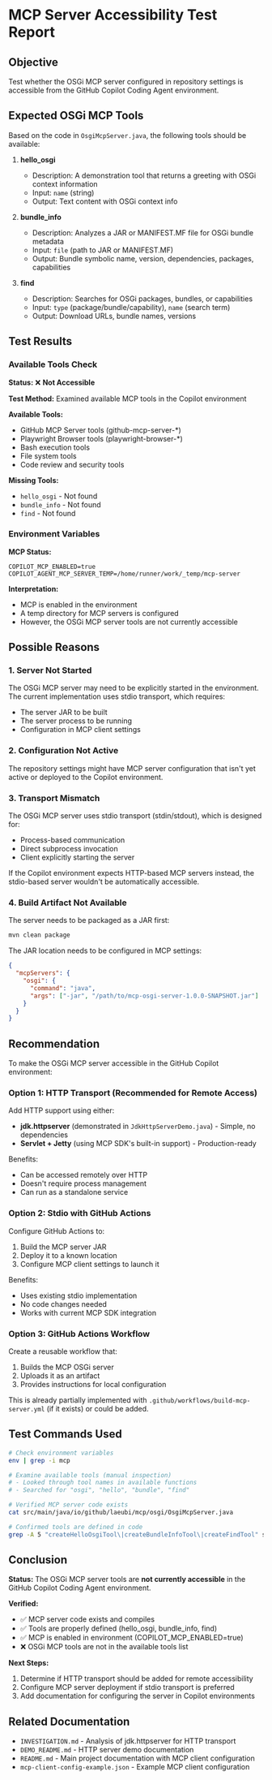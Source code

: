 # MCP Server Accessibility Test Report

## Objective
Test whether the OSGi MCP server configured in repository settings is accessible from the GitHub Copilot Coding Agent environment.

## Expected OSGi MCP Tools

Based on the code in `OsgiMcpServer.java`, the following tools should be available:

1. **hello_osgi**
   - Description: A demonstration tool that returns a greeting with OSGi context information
   - Input: `name` (string)
   - Output: Text content with OSGi context info

2. **bundle_info**
   - Description: Analyzes a JAR or MANIFEST.MF file for OSGi bundle metadata
   - Input: `file` (path to JAR or MANIFEST.MF)
   - Output: Bundle symbolic name, version, dependencies, packages, capabilities

3. **find**
   - Description: Searches for OSGi packages, bundles, or capabilities
   - Input: `type` (package/bundle/capability), `name` (search term)
   - Output: Download URLs, bundle names, versions

## Test Results

### Available Tools Check
**Status:** ❌ **Not Accessible**

**Test Method:** Examined available MCP tools in the Copilot environment

**Available Tools:** 
- GitHub MCP Server tools (github-mcp-server-*)
- Playwright Browser tools (playwright-browser-*)
- Bash execution tools
- File system tools
- Code review and security tools

**Missing Tools:**
- `hello_osgi` - Not found
- `bundle_info` - Not found  
- `find` - Not found

### Environment Variables
**MCP Status:**
```
COPILOT_MCP_ENABLED=true
COPILOT_AGENT_MCP_SERVER_TEMP=/home/runner/work/_temp/mcp-server
```

**Interpretation:**
- MCP is enabled in the environment
- A temp directory for MCP servers is configured
- However, the OSGi MCP server tools are not currently accessible

## Possible Reasons

### 1. Server Not Started
The OSGi MCP server may need to be explicitly started in the environment. The current implementation uses stdio transport, which requires:
- The server JAR to be built
- The server process to be running
- Configuration in MCP client settings

### 2. Configuration Not Active
The repository settings might have MCP server configuration that isn't yet active or deployed to the Copilot environment.

### 3. Transport Mismatch
The OSGi MCP server uses stdio transport (stdin/stdout), which is designed for:
- Process-based communication
- Direct subprocess invocation
- Client explicitly starting the server

If the Copilot environment expects HTTP-based MCP servers instead, the stdio-based server wouldn't be automatically accessible.

### 4. Build Artifact Not Available
The server needs to be packaged as a JAR first:
```bash
mvn clean package
```

The JAR location needs to be configured in MCP settings:
```json
{
  "mcpServers": {
    "osgi": {
      "command": "java",
      "args": ["-jar", "/path/to/mcp-osgi-server-1.0.0-SNAPSHOT.jar"]
    }
  }
}
```

## Recommendation

To make the OSGi MCP server accessible in the GitHub Copilot environment:

### Option 1: HTTP Transport (Recommended for Remote Access)
Add HTTP support using either:
- **jdk.httpserver** (demonstrated in `JdkHttpServerDemo.java`) - Simple, no dependencies
- **Servlet + Jetty** (using MCP SDK's built-in support) - Production-ready

Benefits:
- Can be accessed remotely over HTTP
- Doesn't require process management
- Can run as a standalone service

### Option 2: Stdio with GitHub Actions
Configure GitHub Actions to:
1. Build the MCP server JAR
2. Deploy it to a known location
3. Configure MCP client settings to launch it

Benefits:
- Uses existing stdio implementation
- No code changes needed
- Works with current MCP SDK integration

### Option 3: GitHub Actions Workflow
Create a reusable workflow that:
1. Builds the MCP OSGi server
2. Uploads it as an artifact
3. Provides instructions for local configuration

This is already partially implemented with `.github/workflows/build-mcp-server.yml` (if it exists) or could be added.

## Test Commands Used

```bash
# Check environment variables
env | grep -i mcp

# Examine available tools (manual inspection)
# - Looked through tool names in available functions
# - Searched for "osgi", "hello", "bundle", "find"

# Verified MCP server code exists
cat src/main/java/io/github/laeubi/mcp/osgi/OsgiMcpServer.java

# Confirmed tools are defined in code
grep -A 5 "createHelloOsgiTool\|createBundleInfoTool\|createFindTool" src/main/java/io/github/laeubi/mcp/osgi/OsgiMcpServer.java
```

## Conclusion

**Status:** The OSGi MCP server tools are **not currently accessible** in the GitHub Copilot Coding Agent environment.

**Verified:**
- ✅ MCP server code exists and compiles
- ✅ Tools are properly defined (hello_osgi, bundle_info, find)
- ✅ MCP is enabled in environment (COPILOT_MCP_ENABLED=true)
- ❌ OSGi MCP tools are not in the available tools list

**Next Steps:**
1. Determine if HTTP transport should be added for remote accessibility
2. Configure MCP server deployment if stdio transport is preferred
3. Add documentation for configuring the server in Copilot environments

## Related Documentation

- `INVESTIGATION.md` - Analysis of jdk.httpserver for HTTP transport
- `DEMO_README.md` - HTTP server demo documentation
- `README.md` - Main project documentation with MCP client configuration
- `mcp-client-config-example.json` - Example MCP client configuration

